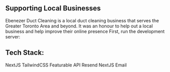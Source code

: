 ## Supporting Local Businesses

Ebenezer Duct Cleaning is a local duct cleaning business that serves the Greater Toronto Area and beyond. It was an honour to help out a local business and help improve their online presence
First, run the development server:

## Tech Stack:

NextJS
TailwindCSS
Featurable API
Resend NextJS Email
